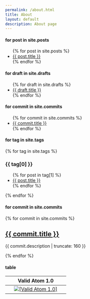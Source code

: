 ```yaml
---
permalink: /about.html
title: About
layout: default
description: About page
---
```


#### for post in site.posts
<ul>
  {% for post in site.posts %}
    <li>
      <a href="{{ post.url }}">{{ post.title }}</a>
    </li>
  {% endfor %}
</ul>

#### for draft in site.drafts
<ul>
  {% for draft in site.drafts %}
    <li>
      <a href="{{ draft.url }}">{{ draft.title }}</a>
    </li>
  {% endfor %}
</ul>

#### for commit in site.commits
<ul>
  {% for commit in site.commits %}
    <li>
      <a href="{{ commit.url }}">{{ commit.title }}</a>
    </li>
  {% endfor %}
</ul>

#### for tag in site.tags
{% for tag in site.tags %}
  <h3>{{ tag[0] }}</h3>
  <ul>
    {% for post in tag[1] %}
      <li><a href="{{ post.url }}">{{ post.title }}</a></li>
    {% endfor %}
  </ul>
{% endfor %}

#### for commit in site.commits
{% for commit in site.commits %}

<a href="{{ commit.url | prepend: site.baseurl }}">
  <h2>{{ commit.title }}</h2>
</a>

<p class="post-excerpt">{{ commit.description | truncate: 160 }}</p>

{% endfor %}

#### table
<table>
  <thead>
    <tr>
      <th><center>&nbsp;</center></th>
      <th><center>Valid Atom 1.0</center></th>
      <th><center>&nbsp;</center></th>
    </tr>
  </thead>
  <tbody>
    <tr>
      <td><center>&nbsp;</center></td>
      <td><center><a href="https://validator.w3.org/feed/check.cgi?url=https://wryyyyyyyy.github.io/runner_one/feed.xml"><img src="https://wryyyyyyyy.github.io/runner_one/assets/img/valid-atom.png" alt="[Valid Atom 1.0]" title="Validate my Atom 1.0 feed" /></a></center></td>
      <td><center>&nbsp;</center></td>
    </tr>
  </tbody>
</table>
